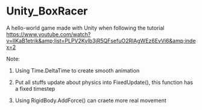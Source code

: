# Unity_BoxRacer
A hello-world game made with Unity when following the tutorial https://www.youtube.com/watch?v=IlKaB1etrik&amp;list=PLPV2KyIb3jR5QFsefuO2RlAgWEz6EvVi6&amp;index=2


Note:
1.  Using Time.DeltaTime to create smooth animation

2.  Put all stuffs update about physics into FixedUpdate(), this function has a fixed timestep

3.  Using RigidBody.AddForce() can craete more real movement
